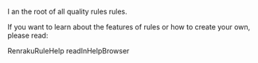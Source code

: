 I an the root of all quality rules rules.If you want to learn about the features of rules or how to create your own, please read:RenrakuRuleHelp readInHelpBrowser